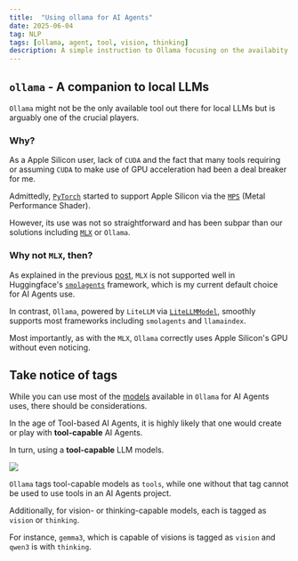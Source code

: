 ```yaml
---
title:  "Using ollama for AI Agents"
date: 2025-06-04
tag: NLP
tags: [ollama, agent, tool, vision, thinking]
description: A simple instruction to Ollama focusing on the availabity of the tools, vision and thinking
---
```



## `ollama` - A companion to local LLMs

`Ollama` might not be the only available tool out there for local LLMs but is arguably one of the crucial players.

### Why?

As a Apple Silicon user, lack of `CUDA` and the fact that many tools requiring or assuming `CUDA` to make use of GPU acceleration had been a deal breaker for me.

Admittedly, [`PyTorch`](https://pytorch.org) started to support Apple Silicon via the [`MPS`](https://developer.apple.com/metal/pytorch/) (Metal Performance Shader).

However, its use was not so straightforward and has been subpar than our solutions including [`MLX`](https://github.com/ml-explore/mlx) or `Ollama`.

### Why not `MLX`, then? 

As explained in the previous [post](smolagents-with-ollama), `MLX` is not supported well in Huggingface's [`smolagents`](https://huggingface.co/docs/smolagents/index) framework, which is my current default choice for AI Agents use.

In contrast, `Ollama`, powered by `LiteLLM` via [`LiteLLMModel`](https://huggingface.co/docs/smolagents/v1.16.1/en/reference/models#smolagents.LiteLLMModel), smoothly supports most frameworks including `smolagents` and `llamaindex`.

Most importantly, as with the `MLX`, `Ollama` correctly uses Apple Silicon's GPU without even noticing.


## Take notice of tags

While you can use most of the [models](https://ollama.com/search) available in `Ollama` for AI Agents uses, there should be considerations.

In the age of Tool-based AI Agents, it is highly likely that one would create or play with **tool-capable** AI Agents.

In turn, using a **tool-capable** LLM models.

![](/images/ollama.png)

`Ollama` tags tool-capable models as `tools`, while one without that tag cannot be used to use tools in an AI Agents project.

Additionally, for vision- or thinking-capable models, each is tagged as `vision` or `thinking`.

For instance, `gemma3`, which is capable of visions is tagged as `vision` and `qwen3` is with `thinking`.